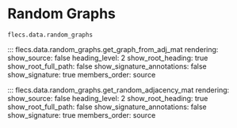 # Random Graphs

``flecs.data.random_graphs``

::: flecs.data.random_graphs.get_graph_from_adj_mat
    rendering:
        show_source: false
        heading_level: 2
        show_root_heading: true
        show_root_full_path: false
        show_signature_annotations: false
        show_signature: true
        members_order: source

::: flecs.data.random_graphs.get_random_adjacency_mat
    rendering:
        show_source: false
        heading_level: 2
        show_root_heading: true
        show_root_full_path: false
        show_signature_annotations: false
        show_signature: true
        members_order: source
